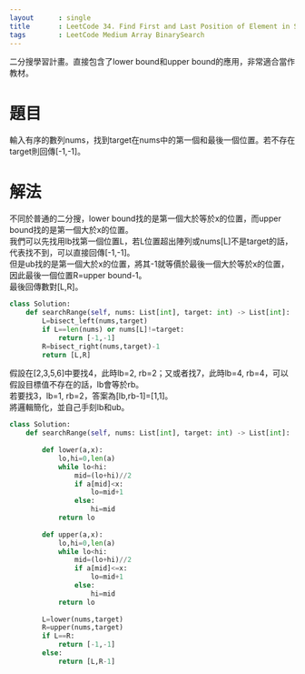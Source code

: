 ```yaml
---
layout      : single
title       : LeetCode 34. Find First and Last Position of Element in Sorted Array
tags 		: LeetCode Medium Array BinarySearch
---
```

二分搜學習計畫。直接包含了lower bound和upper bound的應用，非常適合當作教材。

# 題目
輸入有序的數列nums，找到target在nums中的第一個和最後一個位置。若不存在target則回傳[-1,-1]。

# 解法
不同於普通的二分搜，lower bound找的是第一個大於等於x的位置，而upper bound找的是第一個大於x的位置。  
我們可以先找用lb找第一個位置L，若L位置超出陣列或nums[L]不是target的話，代表找不到，可以直接回傳[-1,-1]。  
但是ub找的是第一個大於x的位置，將其-1就等價於最後一個大於等於x的位置，因此最後一個位置R=upper bound-1。  
最後回傳數對[L,R]。

```python
class Solution:
    def searchRange(self, nums: List[int], target: int) -> List[int]:
        L=bisect_left(nums,target)
        if L==len(nums) or nums[L]!=target:
            return [-1,-1]
        R=bisect_right(nums,target)-1
        return [L,R]
```

假設在[2,3,5,6]中要找4，此時lb=2, rb=2；又或者找7，此時lb=4, rb=4，可以假設目標值不存在的話，lb會等於rb。  
若要找3，lb=1, rb=2，答案為[lb,rb-1]=[1,1]。  
將邏輯簡化，並自己手刻lb和ub。  

```python
class Solution:
    def searchRange(self, nums: List[int], target: int) -> List[int]:
        
        def lower(a,x):
            lo,hi=0,len(a)
            while lo<hi:
                mid=(lo+hi)//2
                if a[mid]<x:
                    lo=mid+1
                else:
                    hi=mid
            return lo
        
        def upper(a,x):
            lo,hi=0,len(a)
            while lo<hi:
                mid=(lo+hi)//2
                if a[mid]<=x:
                    lo=mid+1
                else:
                    hi=mid
            return lo
        
        L=lower(nums,target)
        R=upper(nums,target)
        if L==R:
            return [-1,-1]
        else:
            return [L,R-1]
```